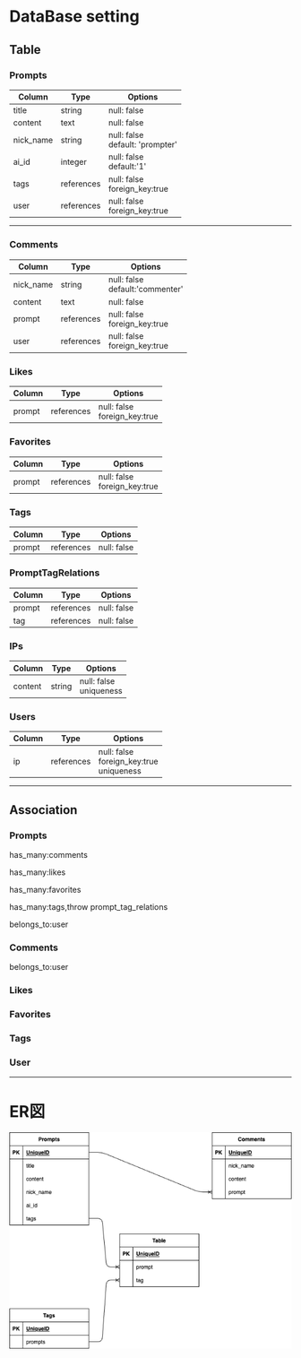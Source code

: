 # DataBase setting
## Table
### Prompts
| Column | Type | Options |
| --- | --- | --- |
| title | string | null: false |
| content | text | null: false |
| nick_name | string | null: false<br>default: 'prompter'|
| ai_id | integer | null: false<br>default:'1'|
| tags | references | null: false<br>foreign_key:true|
| user | references | null: false<br>foreign_key:true| 
<!--tagを実装するならば-->
<!--userを実装するならば-->
---
### Comments
| Column | Type | Options |
| --- | --- | --- |
| nick_name | string |null: false<br>default:'commenter'|
| content | text | null: false |
| prompt | references | null: false<br>foreign_key:true|
| user | references | null: false<br>foreign_key:true|
<!--userを実装するならば-->
### Likes
<!--cookie上に保存?-->
<!--後から拡張しやすいようにcountは入れない-->
| Column | Type | Options |
| --- | --- | --- |
| prompt| references |null: false<br>foreign_key:true|
### Favorites
<!--cookie上に保存?-->
<!--後から拡張しやすいようにcountは入れない-->
| Column | Type | Options |
| --- | --- | --- |
| prompt| references |null: false<br>foreign_key:true|
### Tags
| Column | Type | Options |
| --- | --- | --- |
| prompt | references | null: false|

### PromptTagRelations
| Column | Type | Options |
| --- | --- | --- |
| prompt | references | null: false |
| tag | references | null: false |
<!--誤って、送信しないように別で管理-->
### IPs
| Column | Type | Options |
| --- | --- | --- |
| content | string | null: false<br>uniqueness|

### Users
| Column | Type | Options |
| --- | --- | --- |
| ip | references | null: false<br>foreign_key:true<br>uniqueness|
---

## Association
### Prompts
<!--When generate comments_controller-->
has_many:comments
<!--When generate likes_controller-->
has_many:likes
<!--When generate favorite_controller-->
has_many:favorites
<!--When generate tags_controller-->
has_many:tags,throw prompt_tag_relations 
<!--When generate user_controller-->
belongs_to:user
### Comments
<!--When generate user_controller-->
belongs_to:user
### Likes
<!--When generate user_controller-->
### Favorites
<!--When generate user_controller-->
### Tags
### User

---
# ER図
![Prompterにおけるデータ関係図](data_base_setting.drawio.png)